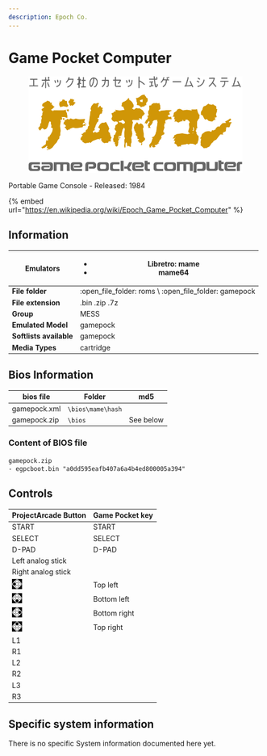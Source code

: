 ```yaml
---
description: Epoch Co.
---
```


# Game Pocket Computer

<figure><img src="https://raw.githubusercontent.com/fabricecaruso/es-theme-carbon/52ff37c9e265587d006945a2ba695b5a962b3a3d/art/logos/gamepock.svg" alt=""><figcaption></figcaption></figure>

Portable Game Console - Released: 1984

{% embed url="https://en.wikipedia.org/wiki/Epoch_Game_Pocket_Computer" %}

## Information

| **Emulators**           | <ul><li>Libretro: mame</li><li>mame64</li></ul>           |
| ----------------------- | --------------------------------------------------------- |
| **File folder**         | :open\_file\_folder: roms \ :open\_file\_folder: gamepock |
| **File extension**      | .bin .zip .7z                                             |
| **Group**               | MESS                                                      |
| **Emulated Model**      | gamepock                                                  |
| **Softlists available** | gamepock                                                  |
| **Media Types**         | cartridge                                                 |

## Bios Information

| bios file    | Folder            | md5       |
| ------------ | ----------------- | --------- |
| gamepock.xml | `\bios\mame\hash` |           |
| gamepock.zip | `\bios`           | See below |

### Content of BIOS file

```
gamepock.zip
- egpcboot.bin "a0dd595eafb407a6a4b4ed800005a394"
```

## Controls

| ProjectArcade Button                                       | Game Pocket key |
| ----------------------------------------------------- | --------------- |
| START                                                 | START           |
| SELECT                                                | SELECT          |
| D-PAD                                                 | D-PAD           |
| Left analog stick                                     |                 |
| Right analog stick                                    |                 |
| ![](<../../../.gitbook/assets/image (2) (1) (1).png>) | Top left        |
| ![](<../../../.gitbook/assets/image (1) (2) (1).png>) | Bottom left     |
| ![](<../../../.gitbook/assets/image (4) (1).png>)     | Bottom right    |
| ![](<../../../.gitbook/assets/image (3) (1) (2).png>) | Top right       |
| L1                                                    |                 |
| R1                                                    |                 |
| L2                                                    |                 |
| R2                                                    |                 |
| L3                                                    |                 |
| R3                                                    |                 |

## Specific system information

There is no specific System information documented here yet.
